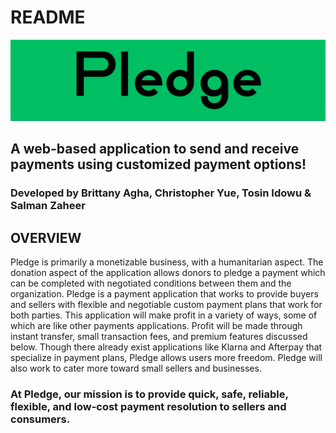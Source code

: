 # README

![alt text](https://github.com/salmanzaheer/Pledge/blob/main/public/images/pledge_img.png)

## A web-based application to send and receive payments using customized payment options!

### Developed by Brittany Agha, Christopher Yue, Tosin Idowu & Salman Zaheer



## OVERVIEW

Pledge is primarily a monetizable business, with a humanitarian aspect. The donation aspect of the application allows donors to pledge a payment which can be completed with negotiated conditions between them and the organization. Pledge is a payment application that works to provide buyers and sellers with flexible and negotiable custom payment plans that work for both parties. This application will make profit in a variety of ways, some of which are like other payments applications. Profit will be made through instant transfer, small transaction fees, and premium features discussed below. Though there already exist applications like Klarna and Afterpay that specialize in payment plans, Pledge allows users more freedom. Pledge will also work to cater more toward small sellers and businesses.


### At Pledge, our mission is to provide quick, safe, reliable, flexible, and low-cost payment resolution to sellers and consumers.  
